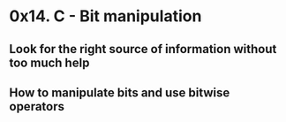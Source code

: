 # 0x14. C - Bit manipulation
## Look for the right source of information without too much help
## How to manipulate bits and use bitwise operators
